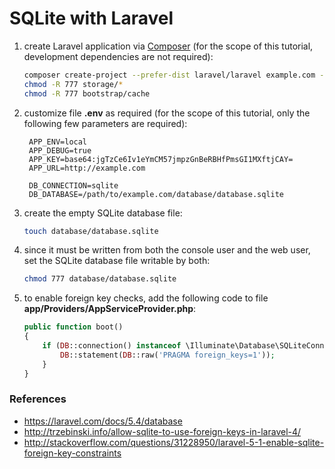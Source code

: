 # SQLite with Laravel

1. create Laravel application via [Composer](https://getcomposer.org/) (for the scope of this tutorial, development dependencies are not required):

    ```bash
    composer create-project --prefer-dist laravel/laravel example.com --no-dev
    chmod -R 777 storage/*
    chmod -R 777 bootstrap/cache
    ```

1. customize file **.env** as required (for the scope of this tutorial, only the following few parameters are required):

        APP_ENV=local
        APP_DEBUG=true
        APP_KEY=base64:jgTzCe6Iv1eYmCM57jmpzGnBeRBHfPmsGI1MXftjCAY=
        APP_URL=http://example.com

        DB_CONNECTION=sqlite
        DB_DATABASE=/path/to/example.com/database/database.sqlite

1. create the empty SQLite database file:

    ```bash
    touch database/database.sqlite
    ```

1. since it must be written from both the console user and the web user, set the SQLite database file writable by both:

    ```bash
    chmod 777 database/database.sqlite
    ```

1. to enable foreign key checks, add the following code to file **app/Providers/AppServiceProvider.php**:

    ```php
    public function boot()
    {
        if (DB::connection() instanceof \Illuminate\Database\SQLiteConnection) {
            DB::statement(DB::raw('PRAGMA foreign_keys=1'));
        }
    }
    ```

### References

* https://laravel.com/docs/5.4/database
* http://trzebinski.info/allow-sqlite-to-use-foreign-keys-in-laravel-4/
* http://stackoverflow.com/questions/31228950/laravel-5-1-enable-sqlite-foreign-key-constraints